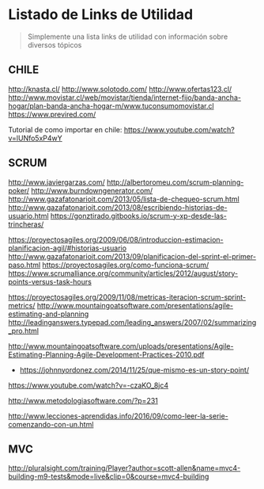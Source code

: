 Listado de Links de Utilidad
===================

> Simplemente una lista links de utilidad con información sobre diversos tópicos
>

CHILE
-------------------
http://knasta.cl/
http://www.solotodo.com/
http://www.ofertas123.cl/
http://www.movistar.cl/web/movistar/tienda/internet-fijo/banda-ancha-hogar/plan-banda-ancha-hogar-m/www.tuconsumomovistar.cl
https://www.previred.com/


Tutorial de como importar en chile: https://www.youtube.com/watch?v=lUNfo5xP4wY

SCRUM
-------------------

http://www.javiergarzas.com/
http://albertoromeu.com/scrum-planning-poker/
http://www.burndowngenerator.com/
http://www.gazafatonarioit.com/2013/05/lista-de-chequeo-scrum.html
http://www.gazafatonarioit.com/2013/08/escribiendo-historias-de-usuario.html
https://gonztirado.gitbooks.io/scrum-y-xp-desde-las-trincheras/

https://proyectosagiles.org/2009/06/08/introduccion-estimacion-planificacion-agil/#historias-usuario
http://www.gazafatonarioit.com/2013/09/planificacion-del-sprint-el-primer-paso.html
https://proyectosagiles.org/como-funciona-scrum/
https://www.scrumalliance.org/community/articles/2012/august/story-points-versus-task-hours

https://proyectosagiles.org/2009/11/08/metricas-iteracion-scrum-sprint-metrics/
http://www.mountaingoatsoftware.com/presentations/agile-estimating-and-planning
http://leadinganswers.typepad.com/leading_answers/2007/02/summarizing_pro.html

http://www.mountaingoatsoftware.com/uploads/presentations/Agile-Estimating-Planning-Agile-Development-Practices-2010.pdf
* https://johnnyordonez.com/2014/11/25/que-mismo-es-un-story-point/

https://www.youtube.com/watch?v=-czaKO_8jc4

http://www.metodologiasoftware.com/?p=231

http://www.lecciones-aprendidas.info/2016/09/como-leer-la-serie-comenzando-con-un.html


MVC
-------------------
http://pluralsight.com/training/Player?author=scott-allen&name=mvc4-building-m9-tests&mode=live&clip=0&course=mvc4-building